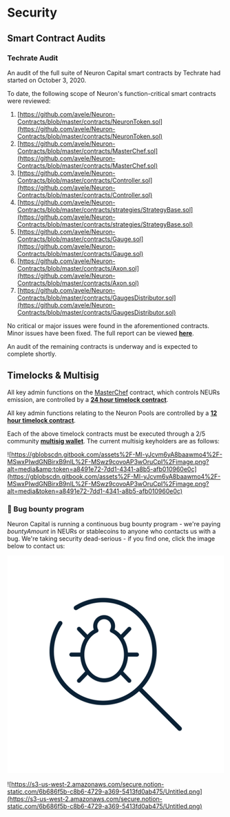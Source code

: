 # Security

## **Smart Contract Audits**

### Techrate **Audit**

An audit of the full suite of Neuron Capital smart contracts by Techrate had started on October 3, 2020.

To date, the following scope of Neuron's function-critical smart contracts were reviewed:

1. [https://github.com/avele/Neuron-Contracts/blob/master/contracts/NeuronToken.sol](https://github.com/avele/Neuron-Contracts/blob/master/contracts/NeuronToken.sol)
2. [https://github.com/avele/Neuron-Contracts/blob/master/contracts/MasterChef.sol](https://github.com/avele/Neuron-Contracts/blob/master/contracts/MasterChef.sol)
3. [https://github.com/avele/Neuron-Contracts/blob/master/contracts/Controller.sol](https://github.com/avele/Neuron-Contracts/blob/master/contracts/Controller.sol)
4. [https://github.com/avele/Neuron-Contracts/blob/master/contracts/strategies/StrategyBase.sol](https://github.com/avele/Neuron-Contracts/blob/master/contracts/strategies/StrategyBase.sol)
5. [https://github.com/avele/Neuron-Contracts/blob/master/contracts/Gauge.sol](https://github.com/avele/Neuron-Contracts/blob/master/contracts/Gauge.sol)
6. [https://github.com/avele/Neuron-Contracts/blob/master/contracts/Axon.sol](https://github.com/avele/Neuron-Contracts/blob/master/contracts/Axon.sol)
7. [https://github.com/avele/Neuron-Contracts/blob/master/contracts/GaugesDistributor.sol](https://github.com/avele/Neuron-Contracts/blob/master/contracts/GaugesDistributor.sol)

No critical or major issues were found in the aforementioned contracts. Minor issues have been fixed. The full report can be viewed [**here**](https://github.com/pickle-finance/protocol/blob/master/audits/MixBytes_Audit_All_Strategies.pdf).

An audit of the remaining contracts is underway and is expected to complete shortly.

## **Timelocks & Multisig**

All key admin functions on the [MasterChef](https://etherscan.io/address/0xbD17B1ce622d73bD438b9E658acA5996dc394b0d) contract, which controls NEURs emission, are controlled by a [**24 hour timelock contract**](https://etherscan.io/address/0x0040E05CE9A5fc9C0aBF89889f7b60c2fC278416).

All key admin functions relating to the Neuron Pools are controlled by a [**12 hour timelock contract**](https://etherscan.io/address/0xD92c7fAa0Ca0e6AE4918f3a83d9832d9CAEAA0d3).

Each of the above timelock contracts must be executed through a 2/5 community [**multisig wallet**](https://etherscan.io/address/0x9d074E37d408542FD38be78848e8814AFB38db17). The current multisig keyholders are as follows:

![https://gblobscdn.gitbook.com/assets%2F-MI-yJcvm6yA8baawmo4%2F-MSwxPIwdGNBirxB9nIL%2F-MSwz9covoAP3wOruCpI%2Fimage.png?alt=media&amp;token=a8491e72-7dd1-4341-a8b5-afb010960e0c](https://gblobscdn.gitbook.com/assets%2F-MI-yJcvm6yA8baawmo4%2F-MSwxPIwdGNBirxB9nIL%2F-MSwz9covoAP3wOruCpI%2Fimage.png?alt=media&token=a8491e72-7dd1-4341-a8b5-afb010960e0c)

### 🐜 Bug bounty program

Neuron Capital is running a continuous bug bounty program - we're paying $bountyAmount$ in NEURs or stablecoins to anyone who contacts us with a bug. We're taking security dead-serious - if you find one, click the image below to contact us:

![](../.gitbook/assets/image%20%283%29.png)

![https://s3-us-west-2.amazonaws.com/secure.notion-static.com/6b686f5b-c8b6-4729-a369-5413fd0ab475/Untitled.png](https://s3-us-west-2.amazonaws.com/secure.notion-static.com/6b686f5b-c8b6-4729-a369-5413fd0ab475/Untitled.png)

